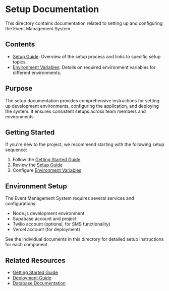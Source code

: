 # Setup Documentation

This directory contains documentation related to setting up and configuring the Event Management System.

## Contents

- [Setup Guide](./02-setup-guide.md): Overview of the setup process and links to specific setup topics.
- [Environment Variables](./environment-variables.md): Details on required environment variables for different environments.

## Purpose

The setup documentation provides comprehensive instructions for setting up development environments, configuring the application, and deploying the system. It ensures consistent setups across team members and environments.

## Getting Started

If you're new to the project, we recommend starting with the following setup sequence:

1. Follow the [Getting Started Guide](../getting-started/01-getting-started-guide.md)
2. Review the [Setup Guide](./02-setup-guide.md)
3. Configure [Environment Variables](./environment-variables.md)

## Environment Setup

The Event Management System requires several services and configurations:

- Node.js development environment
- Supabase account and project
- Twilio account (optional, for SMS functionality)
- Vercel account (for deployment)

See the individual documents in this directory for detailed setup instructions for each component.

## Related Resources

- [Getting Started Guide](../getting-started/01-getting-started-guide.md)
- [Deployment Guide](../deployment/01-deployment-guide.md)
- [Database Documentation](../database/05-database-overview.md) 